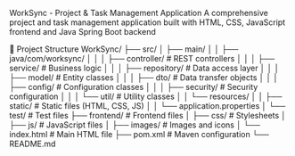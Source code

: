  WorkSync - Project & Task Management Application
A comprehensive project and task management application built with HTML, CSS, JavaScript frontend and Java Spring Boot backend

 📁 Project Structure
WorkSync/
├── src/
│   ├── main/
│   │   ├── java/com/worksync/
│   │   │   ├── controller/     # REST controllers
│   │   │   ├── service/        # Business logic
│   │   │   ├── repository/     # Data access layer
│   │   │   ├── model/          # Entity classes
│   │   │   ├── dto/            # Data transfer objects
│   │   │   ├── config/         # Configuration classes
│   │   │   ├── security/       # Security configuration
│   │   │   └── util/           # Utility classes
│   │   └── resources/
│   │       ├── static/         # Static files (HTML, CSS, JS)
│   │       └── application.properties
│   └── test/                   # Test files
├── frontend/                   # Frontend files
│   ├── css/                   # Stylesheets
│   ├── js/                    # JavaScript files
│   ├── images/                # Images and icons
│   └── index.html             # Main HTML file
├── pom.xml                    # Maven configuration
└── README.md



